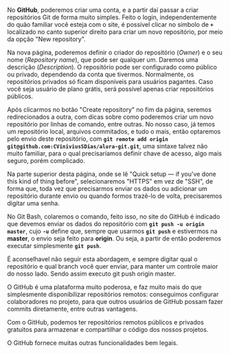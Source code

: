 No **GitHub**, poderemos criar uma conta, e a partir daí passar a criar repositórios Git de forma muito simples. Feito o login, independentemente do quão familiar você esteja com o site, é possível clicar no símbolo de **`+`** localizado no canto superior direito para criar um novo repositório, por meio da opção "New repository".

Na nova página, poderemos definir o criador do repositório (*Owner*) e o seu nome (*Repository name*), que pode ser qualquer um. Daremos uma descrição (*Description*). O repositório pode ser configurado como público ou privado, dependendo da conta que tivermos. Normalmente, os repositórios privados só ficam disponíveis para usuários pagantes. Caso você seja usuário de plano grátis, será possível apenas criar repositórios públicos.

Após clicarmos no botão "Create repository" no fim da página, seremos redirecionados a outra, com dicas sobre como poderemos criar um novo repositório por linhas de comando, entre outras. No nosso caso, já temos um repositório local, arquivos commitados, e tudo o mais, então optaremos pelo envio deste repositório, com **`git remote add origin git@github.com:CViniviusSDias/alura-git.git`**, uma sintaxe talvez não muito familiar, para o qual precisaríamos definir chave de acesso, algo mais seguro, porém complicado.

Na parte superior desta página, onde se lê "Quick setup — if you've done this kind of thing before", selecionaremos "HTTPS" em vez de "SSH", de forma que, toda vez que precisarmos enviar os dados ou adicionar um repositório durante envio ou quando formos trazê-lo de volta, precisaremos digitar uma senha.

No Git Bash, colaremos o comando, feito isso, no site do GitHub é indicado que devemos enviar os dados do repositório com **`git push -u origin master`**, cujo **`-u`** define que, sempre que usarmos **`git push`** e estivermos na **master**, o envio seja feito para **origin**. Ou seja, a partir de então poderemos executar simplesmente **`git push`**.

É aconselhavel não seguir esta abordagem, e sempre digitar qual o repositório e qual branch você quer enviar, para manter um controle maior do nosso lado. Sendo assim executo git push origin master.

O GitHub é uma plataforma muito poderosa, e faz muito mais do que simplesmente disponibilizar repositórios remotos: conseguimos configurar colaboradores no projeto, para que outros usuários de GitHub possam fazer commits diretamente, entre outras vantagens.

Com o GitHub, podemos ter repositórios remotos públicos e privados gratuitos para armazenar e compartilhar o código dos nossos projetos.

O GitHub fornece muitas outras funcionalidades bem legais.